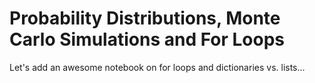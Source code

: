 # Probability Distributions, Monte Carlo Simulations and For Loops

Let's add an awesome notebook on for loops and dictionaries vs. lists...
